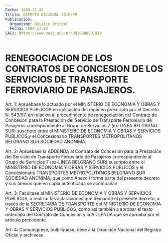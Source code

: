 ```yaml
---
Fecha: 1999-11-26
Título: DECRETO NACIONAL 1419/99
Publicación:
  Organismo: Boletín Oficial
  Fecha: 1999-12-02
SAIJ: https://www.saij.gob.ar/DN19990001419
---
```

# RENEGOCIACION DE LOS CONTRATOS DE CONCESION DE LOS  SERVICIOS DE TRANSPORTE FERROVIARIO DE PASAJEROS.

<a id="1"></a>
Art. 1: Apruébase lo actuado por  el MINISTERIO DE ECONOMIA Y OBRAS Y SERVICIOS PUBLICOS en aplicación del régimen prescripto por el Decreto N. 543/97, en relación al procedimiento de renegociación del  Contrato  de  Concesión  para  la  Prestación del Servicio  de Transporte  Ferroviario de Pasajeros correspondiente  al  Grupo  de Servicios 7 (ex-LINEA  BELGRANO SUR) suscripto entre el MINISTERIO DE  ECONOMIA  Y  OBRAS  Y SERVICIOS  PUBLICOS  y  el  Concesionario TRANSPORTES  METROPOLITANOS    BELGRANO  SUR  SOCIEDAD  ANONIMA.

<a id="2"></a>
Art. 2: Apruébase la ADDENDA  al  Contrato  de  Concesión  para la Prestación  del  Servicio  de  Transporte Ferroviario de Pasajeros correspondiente al Grupo de Servicios  7  (ex-LINEA  BELGRANO  SUR) suscripto  entre  el  MINISTERIO  DE  ECONOMIA  Y OBRAS Y SERVICIOS PUBLICOS  y  el Concesionario TRANSPORTES METROPOLITANOS  BELGRANO SUR SOCIEDAD ANONIMA,  que  como  Anexo  I forma parte del presente decreto  y  sus  anexos  que  en  copia  autenticada  se  acompañan.

<a id="3"></a>
Art. 3: Facúltase al MINISTERIO DE ECONOMIA  Y  OBRAS Y SERVICIOS PUBLICOS,  a  realizar  las  aclaraciones  que demande el  presente decreto, a través de la SECRETARIA DE TRANSPORTE  del MINISTERIO DE ECONOMIA Y OBRAS Y SERVICIOS PUBLICOS, como así también  a aprobar el  texto  ordenado del Contrato de Concesión y la ADDENDA que  se aprueba por el artículo precedente.

<a id="4"></a>
Art. 4: Comuníquese, pulblíquese, dése a la Dirección Nacional del Registro Oficial y archívese.